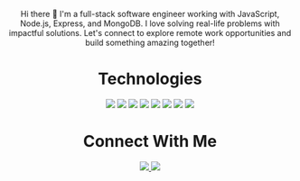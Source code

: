<p align="center">Hi there 👋 I'm a full-stack software engineer working with JavaScript, Node.js, Express, and MongoDB. I love solving real-life problems with impactful solutions. Let's connect to explore remote work opportunities and build something amazing together!</p>

<h1 align="center">Technologies</h1>

<p align="center">
    <img src="https://img.shields.io/static/v1?label=|&message=HTML5&color=5a5a5a&style=plastic&logo=html5"/>
    <img src="https://img.shields.io/static/v1?label=|&message=CSS3&color=5a5a5a&style=plastic&logo=css3"/>
    <img src="https://img.shields.io/static/v1?label=|&message=JAVASCRIPT&color=5a5a5a&style=plastic&logo=javascript"/>
    <img src="https://img.shields.io/static/v1?label=|&message=MONGO-DB&color=5a5a5a&style=plastic&logo=mongodb"/>
    <img src="https://img.shields.io/static/v1?label=|&message=EXPRESS&color=5a5a5a&style=plastic&logo=express"/>
    <!-- <img src="https://img.shields.io/static/v1?label=|&message=REACT.JS&color=5a5a5a&style=plastic&logo=react"/> --!>
    <img src="https://img.shields.io/static/v1?label=|&message=NODE.JS&color=5a5a5a&style=plastic&logo=node"/>
    <img src="https://img.shields.io/static/v1?label=|&message=WORDPRESS&color=5a5a5a&style=plastic&logo=wordpress"/>
    <img src="https://img.shields.io/static/v1?label=|&message=GIT&color=5a5a5a&style=plastic&logo=git"/>
</p>

<h1 align="center">Connect With Me</h1>



<p align="center">
  <a href="https://www.linkedin.com/in/jeniemg/" target="_blank">
    <img src="https://img.shields.io/static/v1?label=|&message=LINKEDIN&color=5a5a5a&style=plastic&logo=linkedin&logo-color=white"/>
  </a>
  <a href="https://jenie.netlify.app/" target="_blank">
    <img src="https://img.shields.io/static/v1?label=|&message=WEBSITE&color=5a5a5a&style=plastic&logo=react&logo-color=white"/>
  </a>
</p>
